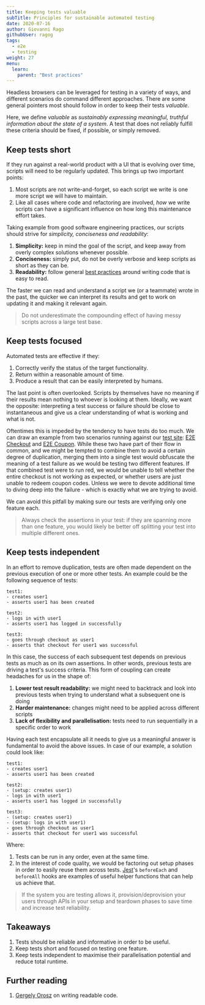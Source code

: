 ```yaml
---
title: Keeping tests valuable
subTitle: Principles for sustainable automated testing
date: 2020-07-16
author: Giovanni Rago
githubUser: ragog
tags:
  - e2e
  - testing
weight: 27
menu:
  learn:
    parent: "Best practices"
---
```


Headless browsers can be leveraged for testing in a variety of ways, and different scenarios do command different approaches. There are some general pointers most should follow in order to keep their tests _valuable_.

Here, we define _valuable_ as _sustainably expressing meaningful, truthful information about the state of a system_.
A test that does not reliably fulfill these criteria should be fixed, if possible, or simply removed.

<!-- more -->

## Keep tests short

If they run against a real-world product with a UI that is evolving over time, scripts will need to be regularly updated. This brings up two important points:
1. Most scripts are not write-and-forget, so each script we write is one more script we will have to maintain.
2. Like all cases where code and refactoring are involved, _how_ we write scripts can have a significant influence on how long this maintenance effort takes.

Taking example from good software engineering practices, our scripts should strive for *simplicity, conciseness and readability*:

1. **Simplicity:** keep in mind the goal of the script, and keep away from overly complex solutions whenever possible.
2. **Conciseness:** simply put, do not be overly verbose and keep scripts as short as they can be.
3. **Readability:** follow general [best practices](https://blog.pragmaticengineer.com/readable-code/) around writing code that is easy to read.

The faster we can read and understand a script we (or a teammate) wrote in the past, the quicker we can interpret its results and get to work on updating it and making it relevant again.

> Do not underestimate the compounding effect of having messy scripts across a large test base.

## Keep tests focused

Automated tests are effective if they:
1. Correctly verify the status of the target functionality.
2. Return within a reasonable amount of time.
3. Produce a result that can be easily interpreted by humans.

The last point is often overlooked. Scripts by themselves have no meaning if their results mean nothing to whoever is looking at them. Ideally, we want the opposite: interpreting a test success or failure should be close to instantaneous and give us a clear understanding of what is working and what is not.

Oftentimes this is impeded by the tendency to have tests do too much. We can draw an example from two scenarios running against our [test site](https://danube-webshop.herokuapp.com/): [E2E Checkout](/learn/headless/e2e-checkout/) and [E2E Coupon](/learn/headless/e2e-coupon/). While these two have part of their flow in common, and we might be tempted to combine them to avoid a certain degree of duplication, merging them into a single test would obfuscate the meaning of a test failure as we would be testing two different features. If that combined test were to run red, we would be unable to tell whether the entire checkout is not working as expected, or whether users are just unable to redeem coupon codes. Unless we were to devote additional time to diving deep into the failure - which is exactly what we are trying to avoid.

We can avoid this pitfall by making sure our tests are verifying only one feature each.

> Always check the assertions in your test: if they are spanning more than one feature, you would likely be better off splitting your test into multiple different ones.

## Keep tests independent

In an effort to remove duplication, tests are often made dependent on the previous execution of one or more other tests. An example could be the following sequence of tests:

```
test1:
- creates user1
- asserts user1 has been created

test2:
- logs in with user1
- asserts user1 has logged in successfully

test3:
- goes through checkout as user1
- asserts that checkout for user1 was successful
```

In this case, the success of each subsequent test depends on previous tests as much as on its own assertions. In other words, previous tests are driving a test's success criteria. This form of coupling can create headaches for us in the shape of:
1. **Lower test result readability:** we might need to backtrack and look into previous tests when trying to understand what a subsequent one is doing
2. **Harder maintenance:** changes might need to be applied across different scripts
3. **Lack of flexibility and parallelisation:** tests need to run sequentially in a specific order to work

Having each test encapsulate all it needs to give us a meaningful answer is fundamental to avoid the above issues. In case of our example, a solution could look like:

```
test1:
- creates user1
- asserts user1 has been created

test2:
- (setup: creates user1)
- logs in with user1
- asserts user1 has logged in successfully

test3:
- (setup: creates user1)
- (setup: logs in with user1)
- goes through checkout as user1
- asserts that checkout for user1 was successful
```

Where:
1. Tests can be run in any order, even at the same time.
2. In the interest of code quality, we would be factoring out setup phases in order to easily reuse them across tests. [Jest](https://jestjs.io/docs/en/setup-teardown)'s `beforeEach` and `beforeAll` hooks are examples of useful helper functions that can help us achieve that.

> If the system you are testing allows it, provision/deprovision your users through APIs in your setup and teardown phases to save time and increase test reliability.

## Takeaways

1. Tests should be reliable and informative in order to be useful.
2. Keep tests short and focused on testing one feature.
3. Keep tests independent to maximise their parallelisation potential and reduce total runtime.

## Further reading
1. [Gergely Orosz](https://blog.pragmaticengineer.com/readable-code/) on writing readable code.
